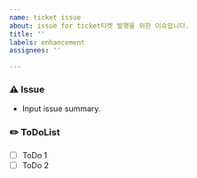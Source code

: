 ```yaml
---
name: ticket issue
about: issue for ticket티켓 발행을 위한 이슈입니다.
title: ''
labels: enhancement
assignees: ''

---
```


### ⚠️ Issue
- Input issue summary.

### ✏️ ToDoList
- [ ] ToDo 1
- [ ] ToDo 2
